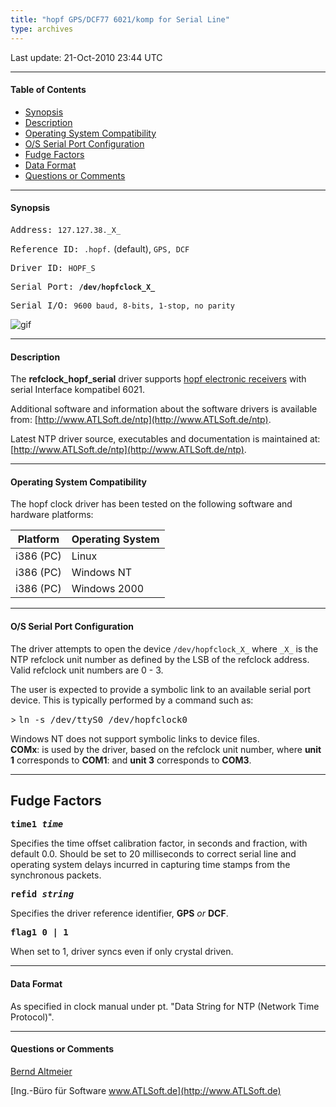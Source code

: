 ```yaml
---
title: "hopf GPS/DCF77 6021/komp for Serial Line"
type: archives
---
```


Last update: 21-Oct-2010 23:44 UTC

* * *

#### Table of Contents

*   [Synopsis](/archives/drivers/driver38/#synopsis)
*   [Description](/archives/drivers/driver38/#description)
*   [Operating System Compatibility](/archives/drivers/driver38/#operating-system-compatibility)
*   [O/S Serial Port Configuration](/archives/drivers/driver38/#os-serial-port-configuration)
*   [Fudge Factors](/archives/drivers/driver38/#fudge-factors)
*   [Data Format](/archives/drivers/driver38/#data-format)
*   [Questions or Comments](/archives/drivers/driver38/#questions-or-comments)

* * *

#### Synopsis

<tt>Address:  </tt> `127.127.38._X_`

<tt>Reference ID:  </tt> `.hopf.` (default), `GPS, DCF`

<tt>Driver ID:  </tt> `HOPF_S`

<tt>Serial Port:  </tt> **`/dev/hopfclock_X_`**

<tt>Serial I/O:  </tt> `9600 baud, 8-bits, 1-stop, no parity`

![gif](/archives/pic/fg6021.gif)

* * *

#### Description

The **refclock_hopf_serial** driver supports [hopf electronic receivers](http://www.hopf.com) with serial Interface kompatibel 6021.  

Additional software and information about the software drivers is available from: [http://www.ATLSoft.de/ntp](http://www.ATLSoft.de/ntp).  

Latest NTP driver source, executables and documentation is maintained at: [http://www.ATLSoft.de/ntp](http://www.ATLSoft.de/ntp).

* * *

#### Operating System Compatibility

The hopf clock driver has been tested on the following software and hardware platforms:  

| Platform | Operating System |
| ----- | ----- |
| i386 (PC) | Linux |
| i386 (PC) | Windows NT |
| i386 (PC) | Windows 2000 |

* * *

#### O/S Serial Port Configuration

The driver attempts to open the device `/dev/hopfclock_X_` where `_X_` is the NTP refclock unit number as defined by the LSB of the refclock address.  Valid refclock unit numbers are 0 - 3.

The user is expected to provide a symbolic link to an available serial port device.  This is typically performed by a command such as:

\> <tt>ln -s /dev/ttyS0 /dev/hopfclock0</tt>

Windows NT does not support symbolic links to device files.   
**COMx**: is used by the driver, based on the refclock unit number, where **unit 1** corresponds to **COM1**: and **unit 3** corresponds to **COM3**.  

* * *

## Fudge Factors

**<tt>time1 _time_</tt>**

Specifies the time offset calibration factor, in seconds and fraction, with default 0.0. Should be set to 20 milliseconds to correct serial line and operating system delays incurred in capturing time stamps from the synchronous packets.

**<tt>refid _string_</tt>**

Specifies the driver reference identifier, **GPS** _or_ **DCF**.

**<tt>flag1 0 | 1</tt>**

When set to 1, driver syncs even if only crystal driven.

* * *

#### Data Format

As specified in clock manual under pt. "Data String for NTP (Network Time Protocol)".

* * *

#### Questions or Comments

[Bernd Altmeier](mailto:altmeier@atlsoft.de)

[Ing.-Büro für Software www.ATLSoft.de](http://www.ATLSoft.de)
